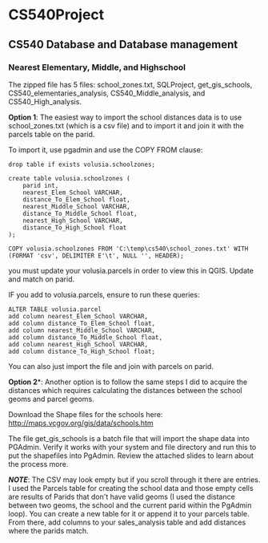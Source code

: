 # CS540Project
## CS540 Database and Database management

### Nearest Elementary, Middle, and Highschool 

The zipped file has 5 files: school_zones.txt, SQLProject, get_gis_schools, CS540_elementaries_analysis, CS540_Middle_analysis, and CS540_High_analysis.

**Option 1**:
The easiest way to import the school distances data is to use school_zones.txt (which is a csv file) and to import it and join it with the parcels table on the parid.

To import it, use pgadmin and use the COPY FROM clause:
```
drop table if exists volusia.schoolzones;

create table volusia.schoolzones (
	parid int, 
	nearest_Elem_School VARCHAR, 
	distance_To_Elem_School float, 
	nearest_Middle_School VARCHAR, 
	distance_To_Middle_School float,
	nearest_High_School VARCHAR,
	distance_To_High_School float
);

COPY volusia.schoolzones FROM 'C:\temp\cs540\school_zones.txt' WITH (FORMAT 'csv', DELIMITER E'\t', NULL '', HEADER);
```
you must update your volusia.parcels in order to view this in QGIS. Update and match on parid.

IF you add to volusia.parcels, ensure to run these queries:
```
ALTER TABLE volusia.parcel
add column nearest_Elem_School VARCHAR,
add column distance_To_Elem_School float,
add column nearest_Middle_School VARCHAR,
add column distance_To_Middle_School float,
add column nearest_High_School VARCHAR,
add column distance_To_High_School float;
```
You can also just import the file and join with parcels on parid.


**Option 2***:
Another option is to follow the same steps I did to acquire the distances which requires calculating the distances between the school geoms and parcel geoms.

Download the Shape files for the schools here: http://maps.vcgov.org/gis/data/schools.htm

The file get_gis_schools is a batch file that will import the shape data into PGAdmin. Verify it works with your system and file directory and run this to put the shapefiles into PgAdmin. Review the attached slides to learn about the process more.


***NOTE***:
	The CSV may look empty but if you scroll through it there are entries. I used the Parcels table for creating the school data and those empty cells are results of Parids that don't have valid geoms (I used the distance between two geoms, the school and the current parid within the PgAdmin loop). You can create a new table for it or append it to your parcels table. From there, add columns to your sales_analysis table and add distances where the parids match. 
